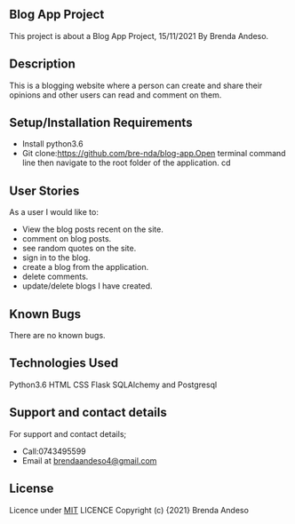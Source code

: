 ## Blog App Project
This project is about a Blog App Project, 15/11/2021 By Brenda Andeso.

## Description
This is a  blogging website where a person can create and share their opinions and other users can read and comment on them.

## Setup/Installation Requirements
* Install python3.6  
* Git clone:https://github.com/bre-nda/blog-app.Open terminal command line then navigate to the root folder of the application. cd

## User Stories
As a user I would like to:
* View the blog posts recent on the site.
* comment on blog posts.
* see random quotes on the site.
* sign in to the blog.
* create a blog from the application.
* delete comments.
* update/delete blogs I have created.

## Known Bugs
There are no known bugs.
## Technologies Used
Python3.6
HTML
CSS
Flask
SQLAlchemy and Postgresql
## Support and contact details
For support and contact details; 
* Call:0743495599 
* Email at brendaandeso4@gmail.com

## License
Licence under [MIT](https://choosealicense.com/licenses/mit/) LICENCE Copyright (c) {2021} Brenda Andeso
